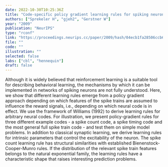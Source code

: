 ```yaml
---
date: 2022-10-30T10:25:36Z
title: "Code-specific policy gradient learning rules for spiking neurons"
authors: ["Sprekeler H", "gjeh2", "Gerstner W"]
year: "2009"
publication: "NeurIPS"
type: "rconf"
link: "https://proceedings.neurips.cc/paper/2009/hash/04ecb1fa28506ccb6f72b12c0245ddbc-Abstract.html"
file: ""
code: ""
illustration: ""
selected: false
labs: ["cbl", "hennequin"]
draft: false
---
```


Although it is widely believed that reinforcement learning is a suitable tool
for describing behavioral learning, the mechanisms by which it can be
implemented in networks of spiking neurons are not fully understood. Here, we
show that different learning rules emerge from a policy gradient approach
depending on which features of the spike trains are assumed to influence the
reward signals, i.e., depending on which neural code is in effect. We use the
framework of Williams (1992) to derive learning rules for arbitrary neural
codes. For illustration, we present policy-gradient rules for three different
example codes - a spike count code, a spike timing code and the most general
full spike train code - and test them on simple model problems. In addition to
classical synaptic learning, we derive learning rules for intrinsic parameters
that control the excitability of the neuron. The spike count learning rule has
structural similarities with established Bienenstock-Cooper-Munro rules. If the
distribution of the relevant spike train features belongs to the natural
exponential family, the learning rules have a characteristic shape that raises
interesting prediction problems.


